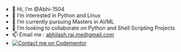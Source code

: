 - 👋 Hi, I’m @Abhi-1504
- 👀 I’m interested in Python and Linux
- 🌱 I’m currently pursuing Masters in AI/ML
- 💞️ I’m looking to collaborate on Python and Shell Scripting Projects
- 📫 Email me : abhilash.raj.me@gmail.com
- [![Contact me on Codementor](https://www.codementor.io/m-badges/abhilashraj/contact-me.svg)](https://www.codementor.io/@abhilashraj?refer=badge)

<!---
Abhi-1504/Abhi-1504 is a ✨ special ✨ repository because its `README.md` (this file) appears on your GitHub profile.
You can click the Preview link to take a look at your changes.
--->

